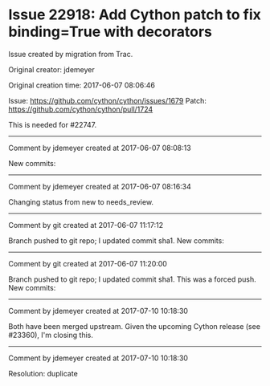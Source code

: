 # Issue 22918: Add Cython patch to fix binding=True with decorators

Issue created by migration from Trac.

Original creator: jdemeyer

Original creation time: 2017-06-07 08:06:46

Issue: https://github.com/cython/cython/issues/1679
Patch: https://github.com/cython/cython/pull/1724

This is needed for #22747.


---

Comment by jdemeyer created at 2017-06-07 08:08:13

New commits:


---

Comment by jdemeyer created at 2017-06-07 08:16:34

Changing status from new to needs_review.


---

Comment by git created at 2017-06-07 11:17:12

Branch pushed to git repo; I updated commit sha1. New commits:


---

Comment by git created at 2017-06-07 11:20:00

Branch pushed to git repo; I updated commit sha1. This was a forced push. New commits:


---

Comment by jdemeyer created at 2017-07-10 10:18:30

Both have been merged upstream. Given the upcoming Cython release (see #23360), I'm closing this.


---

Comment by jdemeyer created at 2017-07-10 10:18:30

Resolution: duplicate
